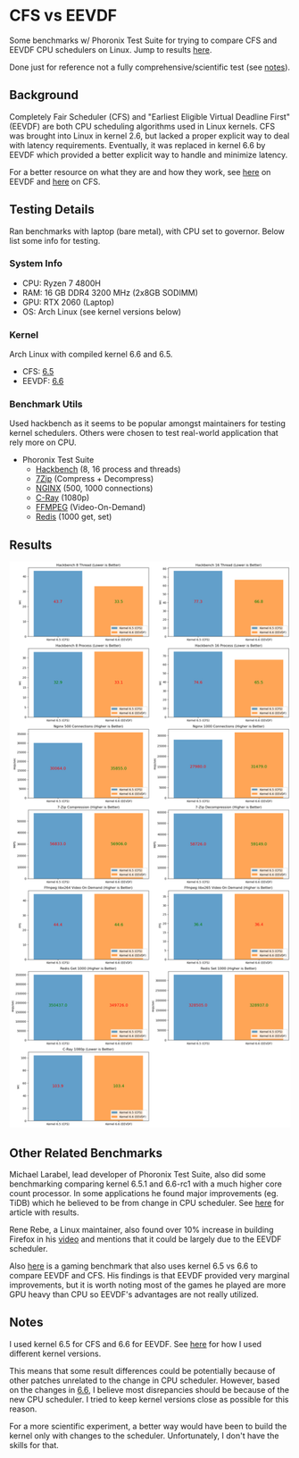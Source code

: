 # CFS vs EEVDF

Some benchmarks w/ Phoronix Test Suite for trying to compare CFS and EEVDF CPU schedulers on Linux. Jump to results [here](#results).

Done just for reference not a fully comprehensive/scientific test (see [notes](#notes)).

## Background

Completely Fair Scheduler (CFS) and "Earliest Eligible Virtual Deadline First" (EEVDF) are both CPU scheduling algorithms used in Linux kernels. CFS was brought into Linux in kernel 2.6, but lacked a proper explicit way to deal with latency requirements. Eventually, it was replaced in kernel 6.6 by EEVDF which provided a better explicit way to handle and minimize latency.

For a better resource on what they are and how they work, see [here](https://lwn.net/Articles/925371/) on EEVDF and [here](https://developer.ibm.com/tutorials/l-completely-fair-scheduler/) on CFS.

## Testing Details

Ran benchmarks with laptop (bare metal), with CPU set to governor. Below list some info for testing.

### System Info

- CPU: Ryzen 7 4800H
- RAM: 16 GB DDR4 3200 MHz (2x8GB SODIMM)
- GPU: RTX 2060 (Laptop)
- OS: Arch Linux (see kernel versions below)

### Kernel

Arch Linux with compiled kernel 6.6 and 6.5.

- CFS: [6.5](https://git.kernel.org/pub/scm/linux/kernel/git/torvalds/linux.git/tag/?h=v6.5)
- EEVDF: [6.6](https://git.kernel.org/pub/scm/linux/kernel/git/torvalds/linux.git/tag/?h=v6.6)

### Benchmark Utils

Used hackbench as it seems to be popular amongst maintainers for testing kernel schedulers. Others were chosen to test real-world application that rely more on CPU.

- Phoronix Test Suite
  - [Hackbench](https://openbenchmarking.org/test/pts/hackbench) (8, 16 process and threads)
  - [7Zip](https://openbenchmarking.org/test/pts/compress-7zip) (Compress + Decompress)
  - [NGINX](https://openbenchmarking.org/test/pts/nginx) (500, 1000 connections)
  - [C-Ray](https://openbenchmarking.org/test/pts/c-ray) (1080p)
  - [FFMPEG](https://openbenchmarking.org/test/pts/ffmpeg) (Video-On-Demand)
  - [Redis](https://openbenchmarking.org/test/pts/redis) (1000 get, set)

## Results

![Benchmark Results](./results/results.png)

## Other Related Benchmarks

Michael Larabel, lead developer of Phoronix Test Suite, also did some benchmarking comparing kernel 6.5.1 and 6.6-rc1 with a much higher core count processor. In some applications he found major improvements (eg. TiDB) which he believed to be from change in CPU scheduler. See [here](https://www.phoronix.com/review/linux-66-bergamo) for article with results.

Rene Rebe, a Linux maintainer, also found over 10% increase in building Firefox in his [video](https://www.youtube.com/watch?v=3UMBVHol3Ic) and mentions that it could be largely due to the EEVDF scheduler.

Also [here](https://www.youtube.com/watch?v=KgwbHRG7Q3s&t=65s) is a gaming benchmark that also uses kernel 6.5 vs 6.6 to compare EEVDF and CFS. His findings is that EEVDF provided very marginal improvements, but it is worth noting most of the games he played are more GPU heavy than CPU so EEVDF's advantages are not really utilized.

## Notes

I used kernel 6.5 for CFS and 6.6 for EEVDF. See [here](./setup/compile-kernel.md) for how I used different kernel versions.

This means that some result differences could be potentially because of other patches unrelated to the change in CPU scheduler. However, based on the changes in [6.6](https://kernelnewbies.org/Linux_6.6), I believe most disrepancies should be because of the new CPU scheduler. I tried to keep kernel versions close as possible for this reason.

For a more scientific experiment, a better way would have been to build the kernel only with changes to the scheduler. Unfortunately, I don't have the skills for that.

